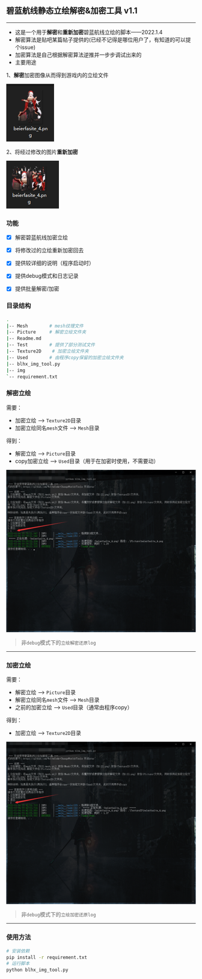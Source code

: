## 碧蓝航线静态立绘解密&加密工具 v1.1

---

+ 这是一个用于**解密**和**重新加密**碧蓝航线立绘的脚本——2022.1.4
+ 解密算法是贴吧某篇帖子提供的(已经不记得是哪位用户了，有知道的可以提个issue)
+ 加密算法是自己根据解密算法逆推并一步步调试出来的
+ 主要用途

1、**解密**加密图像从而得到游戏内的立绘文件

![](./img/0.png)

2、将经过修改的图片**重新加密**

![](./img/1.png)



### 功能

- [x] 解密碧蓝航线加密立绘
- [x] 将修改过的立绘重新加密回去
- [x] 提供较详细的说明（程序启动时）
- [x] 提供debug模式和日志记录
- [x] 提供批量解密/加密



### 目录结构

```bash
.
|-- Mesh 		# mesh纹理文件
|-- Picture 	# 解密立绘文件夹
|-- Readme.md
|-- Test		# 提供了部分测试文件
|-- Texture2D    # 加密立绘文件夹
|-- Used		# 由程序copy保留的加密立绘文件夹
|-- blhx_img_tool.py
|-- img
`-- requirement.txt
```



### 解密立绘

需要：

+ 加密立绘 --> `Texture2D`目录
+ 加密立绘同名`mesh`文件 --> `Mesh`目录

得到：

+ 解密立绘 --> `Picture`目录
+ copy加密立绘 --> `Used`目录（用于在加密时使用，不需要动）

![](./img/2.png)

> 非`debug`模式下的`立绘解密还原log`

---

### 加密立绘

需要：

+ 解密立绘 --> `Picture`目录
+ 解密立绘同名`mesh`文件 --> `Mesh`目录
+ 之前的加密立绘 --> `Used`目录（通常由程序copy）

得到：

+ 加密立绘 --> `Texture2D`目录

![](./img/3.png)

> 非`debug`模式下的`立绘加密还原log`

---

### 使用方法

```bash
# 安装依赖
pip install -r requirement.txt
# 运行脚本
python blhx_img_tool.py
```







